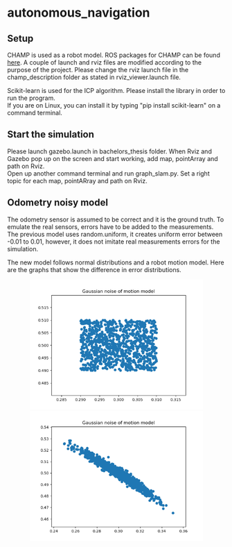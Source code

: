 # autonomous_navigation

## Setup
CHAMP is used as a robot model. ROS packages for CHAMP can be found [here](https://github.com/chvmp/champ).
A couple of launch and rviz files are modified according to the purpose of the project.
Please change the rviz launch file in the champ_description folder as stated in rviz_viewer.launch file.

Scikit-learn is used for the ICP algorithm. Please install the library in order to run the program. <br>
If you are on Linux, you can install it by typing "pip install scikit-learn" on a command terminal.

## Start the simulation
Please launch gazebo.launch in bachelors_thesis folder.
When Rviz and Gazebo pop up on the screen and start working, add map, pointArray and path on Rviz. <br>
Open up another command terminal and run graph_slam.py. 
Set a right topic for each map, pointARray and path on Rviz.


## Odometry noisy model
The odometry sensor is assumed to be correct and it is the ground truth.
To emulate the real sensors, errors have to be added to the measurements.
The previous model uses random.uniform, it creates uniform error between -0.01 to 0.01, however, it does not imitate real measurements errors for the simulation.

The new model follows normal distributions and a robot motion model.
Here are the graphs that show the difference in error distributions.

<p align="center">
  <img src="./src/images/uniform_error_model.png" width="400" />
  <img src="./src/images/normal_error_model.png" width="400" /> 
</p>



